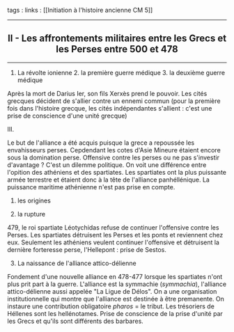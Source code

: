 tags : 
links : [[Initiation à l'histoire ancienne CM 5]]

****

<h2 style="text-align: center;"> II - Les affrontements militaires entre les Grecs et les Perses entre 500 et 478 </h2>

****

1. La révolte ionienne 
	2. la première guerre médique 
	3. la deuxième guerre médique 
	
Après la mort de Darius Ier, son fils Xerxès prend le pouvoir. Les cités grecques décident de s'allier contre un ennemi commun (pour la première fois dans l'histoire grecque, les cités indépendantes s'allient : c'est une prise de conscience d'une unité grecque)

III. 

Le but de l'alliance a été acquis puisque la grece a repoussée les envahisseurs perses. Cepdendant les cotes d'Asie Mineure étaient encore sous la domination perse. Offensive contre les perses ou ne pas s'investir d'avantage ? C'est un dilemme politique. On voit une différence entre l'opition des athéniens et des spartiates. Les spartiates ont la plus puissante armée terrestre et étaient donc à la tête de l'alliance panhéllénique. La puissance maritime athénienne n'est pas prise en compte. 
1) les origines 

2) la rupture 

479, le roi spartiate Léotychidas refuse de continuer l'offensive contre les Perses. Les spartiates détruisent les Perses et les ponts et reviennent chez eux. Seulement les athéniens veulent continuer l'offensive et détruisent la dernière forteresse perse, l'Hellepont : prise de Sestos. 

3. La naissance de l'alliance attico-délienne 

Fondement d'une  nouvelle alliance en 478-477 lorsque les spartiates n'ont plus prit part à la guerre. L'alliance est la symmachie (*symmachia*), l'alliance attico-délienne aussi appelée "La Ligue de Délos". 
On a une organisation institutionnelle qui montre que l'alliance est destinée à être premanente. On instaure une contribution obligatoire *pharos* = le tribut. Les trésoriers de Héllenes sont les hellénotames. Prise de conscience de la prise d'unité par les Grecs et qu'ils sont différents des barbares.